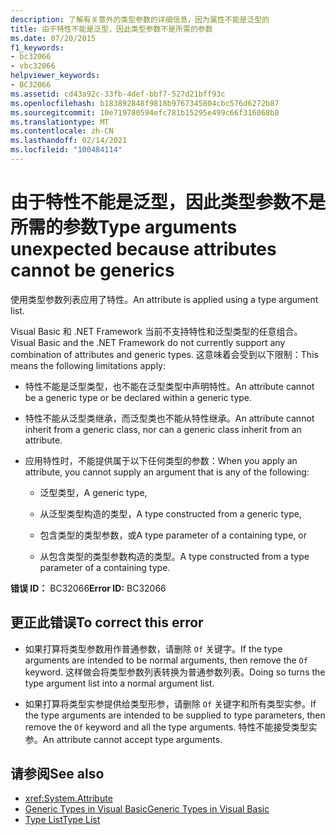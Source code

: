 ```yaml
---
description: 了解有关意外的类型参数的详细信息，因为属性不能是泛型的
title: 由于特性不能是泛型，因此类型参数不是所需的参数
ms.date: 07/20/2015
f1_keywords:
- bc32066
- vbc32066
helpviewer_keywords:
- BC32066
ms.assetid: cd43a92c-33fb-4def-bbf7-527d21bff93c
ms.openlocfilehash: b183892848f9818b9767345804cbc576d6272b87
ms.sourcegitcommit: 10e719780594efc781b15295e499c66f316068b8
ms.translationtype: MT
ms.contentlocale: zh-CN
ms.lasthandoff: 02/14/2021
ms.locfileid: "100484114"
---
```

# <a name="type-arguments-unexpected-because-attributes-cannot-be-generics"></a><span data-ttu-id="92ba6-103">由于特性不能是泛型，因此类型参数不是所需的参数</span><span class="sxs-lookup"><span data-stu-id="92ba6-103">Type arguments unexpected because attributes cannot be generics</span></span>

<span data-ttu-id="92ba6-104">使用类型参数列表应用了特性。</span><span class="sxs-lookup"><span data-stu-id="92ba6-104">An attribute is applied using a type argument list.</span></span>

<span data-ttu-id="92ba6-105">Visual Basic 和 .NET Framework 当前不支持特性和泛型类型的任意组合。</span><span class="sxs-lookup"><span data-stu-id="92ba6-105">Visual Basic and the .NET Framework do not currently support any combination of attributes and generic types.</span></span> <span data-ttu-id="92ba6-106">这意味着会受到以下限制：</span><span class="sxs-lookup"><span data-stu-id="92ba6-106">This means the following limitations apply:</span></span>

- <span data-ttu-id="92ba6-107">特性不能是泛型类型，也不能在泛型类型中声明特性。</span><span class="sxs-lookup"><span data-stu-id="92ba6-107">An attribute cannot be a generic type or be declared within a generic type.</span></span>

- <span data-ttu-id="92ba6-108">特性不能从泛型类继承，而泛型类也不能从特性继承。</span><span class="sxs-lookup"><span data-stu-id="92ba6-108">An attribute cannot inherit from a generic class, nor can a generic class inherit from an attribute.</span></span>

- <span data-ttu-id="92ba6-109">应用特性时，不能提供属于以下任何类型的参数：</span><span class="sxs-lookup"><span data-stu-id="92ba6-109">When you apply an attribute, you cannot supply an argument that is any of the following:</span></span>

  - <span data-ttu-id="92ba6-110">泛型类型，</span><span class="sxs-lookup"><span data-stu-id="92ba6-110">A generic type,</span></span>

  - <span data-ttu-id="92ba6-111">从泛型类型构造的类型，</span><span class="sxs-lookup"><span data-stu-id="92ba6-111">A type constructed from a generic type,</span></span>

  - <span data-ttu-id="92ba6-112">包含类型的类型参数，或</span><span class="sxs-lookup"><span data-stu-id="92ba6-112">A type parameter of a containing type, or</span></span>

  - <span data-ttu-id="92ba6-113">从包含类型的类型参数构造的类型。</span><span class="sxs-lookup"><span data-stu-id="92ba6-113">A type constructed from a type parameter of a containing type.</span></span>

<span data-ttu-id="92ba6-114">**错误 ID：** BC32066</span><span class="sxs-lookup"><span data-stu-id="92ba6-114">**Error ID:** BC32066</span></span>

## <a name="to-correct-this-error"></a><span data-ttu-id="92ba6-115">更正此错误</span><span class="sxs-lookup"><span data-stu-id="92ba6-115">To correct this error</span></span>

- <span data-ttu-id="92ba6-116">如果打算将类型参数用作普通参数，请删除 `Of` 关键字。</span><span class="sxs-lookup"><span data-stu-id="92ba6-116">If the type arguments are intended to be normal arguments, then remove the `Of` keyword.</span></span> <span data-ttu-id="92ba6-117">这样做会将类型参数列表转换为普通参数列表。</span><span class="sxs-lookup"><span data-stu-id="92ba6-117">Doing so turns the type argument list into a normal argument list.</span></span>

- <span data-ttu-id="92ba6-118">如果打算将类型实参提供给类型形参，请删除 `Of` 关键字和所有类型实参。</span><span class="sxs-lookup"><span data-stu-id="92ba6-118">If the type arguments are intended to be supplied to type parameters, then remove the `Of` keyword and all the type arguments.</span></span> <span data-ttu-id="92ba6-119">特性不能接受类型实参。</span><span class="sxs-lookup"><span data-stu-id="92ba6-119">An attribute cannot accept type arguments.</span></span>

## <a name="see-also"></a><span data-ttu-id="92ba6-120">请参阅</span><span class="sxs-lookup"><span data-stu-id="92ba6-120">See also</span></span>

- <xref:System.Attribute>
- [<span data-ttu-id="92ba6-121">Generic Types in Visual Basic</span><span class="sxs-lookup"><span data-stu-id="92ba6-121">Generic Types in Visual Basic</span></span>](../programming-guide/language-features/data-types/generic-types.md)
- [<span data-ttu-id="92ba6-122">Type List</span><span class="sxs-lookup"><span data-stu-id="92ba6-122">Type List</span></span>](../language-reference/statements/type-list.md)
